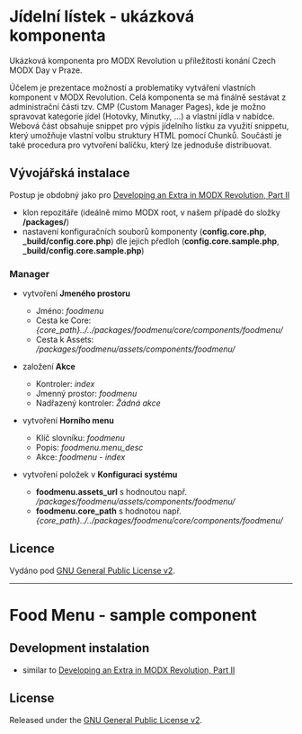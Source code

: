 # Jídelní lístek - ukázková komponenta

Ukázková komponenta pro MODX Revolution u příležitosti konání Czech MODX Day v Praze.

Účelem je prezentace možností a problematiky vytváření vlastních komponent v MODX Revolution. Celá komponenta se má finálně sestávat z administrační části tzv. CMP (Custom Manager Pages), kde je možno spravovat kategorie jídel (Hotovky, Minutky, ...) a vlastní jídla v nabídce. Webová část obsahuje snippet pro výpis jídelního lístku za využití snippetu, který umožňuje vlastní volbu struktury HTML pomocí Chunků. Součástí je také procedura pro vytvoření balíčku, který lze jednoduše distribuovat.

## Vývojářská instalace ##
Postup je obdobný jako pro [Developing an Extra in MODX Revolution, Part II](http://rtfm.modx.com/display/revolution20/Developing+an+Extra+in+MODX+Revolution%2C+Part+II)

- klon repozitáře (ideálně mimo MODX root, v našem případě do složky **/packages/**)
- nastavení konfiguračních souborů komponenty (**config.core.php**, **_build/config.core.php**) dle jejich předloh (**config.core.sample.php**, **_build/config.core.sample.php**)

### Manager ###
- vytvoření **Jmeného prostoru**
    - Jméno: *foodmenu*
    - Cesta ke Core: *{core_path}../../packages/foodmenu/core/components/foodmenu/*
    - Cesta k Assets: */packages/foodmenu/assets/components/foodmenu/*

- založení **Akce**
    - Kontroler: *index*
    - Jmenný prostor: *foodmenu*
    - Nadřazený kontroler: *Žádná akce*

- vytvoření **Horního menu**
    - Klíč slovníku: *foodmenu*
    - Popis: *foodmenu.menu_desc*
    - Akce: *foodmenu - index*

- vytvoření položek v **Konfiguraci systému**
    - **foodmenu.assets_url** s hodnoutou např. */packages/foodmenu/assets/components/foodmenu/*
    - **foodmenu.core_path** s hodnotou např. *{core_path}../../packages/foodmenu/core/components/foodmenu/*


## Licence ##

Vydáno pod [GNU General Public License v2](http://www.gnu.org/licenses/gpl-2.0.html).

----------

# Food Menu - sample component

## Development instalation ##
- similar to [Developing an Extra in MODX Revolution, Part II](http://rtfm.modx.com/display/revolution20/Developing+an+Extra+in+MODX+Revolution%2C+Part+II)

## License ##

Released under the [GNU General Public License v2](http://www.gnu.org/licenses/gpl-2.0.html).
